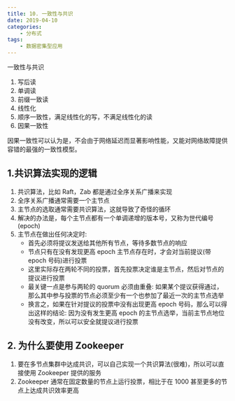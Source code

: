 ```yaml
---
title: 10. 一致性与共识
date: 2019-04-10
categories:
    - 分布式
tags:
    - 数据密集型应用
---
```


一致性与共识

<!-- more -->

1. 写后读
2. 单调读
3. 前缀一致读
4. 线性化
5. 顺序一致性，满足线性化的写，不满足线性化的读
5. 因果一致性


因果一致性可以认为是，不会由于网络延迟而显著影响性能，又能对网络故障提供容错的最强的一致性模型。


## 1.共识算法实现的逻辑
1. 共识算法，比如 Raft，Zab 都是通过全序关系广播来实现
2. 全序关系广播通常需要一个主节点
3. 主节点的选取通常需要共识算法，这就导致了奇怪的循环
4. 解决的办法是，每个主节点都有一个单调递增的版本号，又称为世代编号(epoch)
5. 主节点在做出任何决定时:
    - 首先必须将提议发送给其他所有节点，等待多数节点的响应
    - 节点只有在没有发现更高 epoch 主节点存在时，才会对当前提议(带 epoch 号码)进行投票
    - 这里实际存在两轮不同的投票，首先投票决定谁是主节点，然后对节点的提议进行投票
    - 最关键一点是参与两轮的 quorum 必须由重叠: 如果某个提议获得通过，那么其中参与投票的节点必须至少有一个也参加了最近一次的主节点选举
    - 换言之，如果在针对提议的投票中没有出现更高 epoch 号码，那么可以得出这样的结论: 因为没有发生更高 epoch 的主节点选举，当前主节点地位没有改变，所以可以安全就提议进行投票

## 2. 为什么要使用 Zookeeper
1. 要在多节点集群中达成共识，可以自己实现一个共识算法(很难)，所以可以直接使用 Zookeeper 提供的服务
2. Zookeeper 通常在固定数量的节点上运行投票，相比于在 1000 甚至更多的节点上达成共识效率更高

